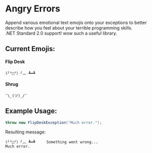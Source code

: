 # Angry Errors
Append various emotional text emojis onto your exceptions to better describe how you feel about your terrible programming skills.  
.NET Standard 2.0 support! wow such a useful library. 

## Current Emojis:

#### Flip Desk
`(╯°□°）╯︵ ┻━┻`

#### Shrug
`¯\_(ツ)_/¯`


## Example Usage:

```cs
throw new FlipDeskException("Much error.");
```
Resulting message: 
```
(╯°□°）╯︵ ┻━┻     Something went wrong...
Much error.
```